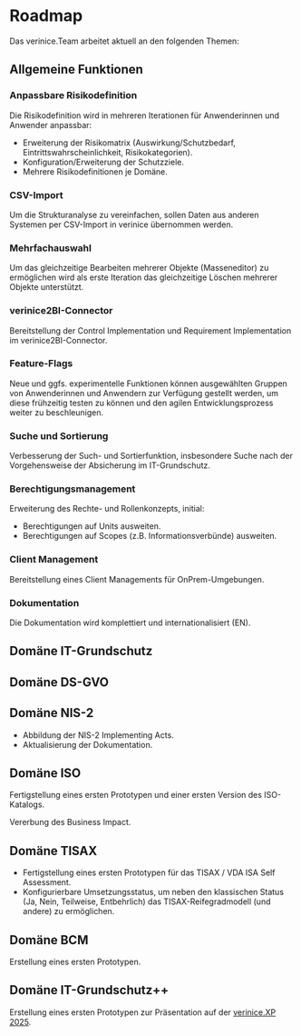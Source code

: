 <!-- © 2024 The Project Contributors - see AUTHORS.txt -->
# Roadmap

Das verinice.Team arbeitet aktuell an den folgenden Themen:

## Allgemeine Funktionen

### Anpassbare Risikodefinition

Die Risikodefinition wird in mehreren Iterationen für Anwenderinnen und Anwender anpassbar:

- Erweiterung der Risikomatrix (Auswirkung/Schutzbedarf, Eintrittswahrscheinlichkeit, Risikokategorien). <!-- &53 -->
- Konfiguration/Erweiterung der Schutzziele. <!-- &54 -->
- Mehrere Risikodefinitionen je Domäne. <!-- &55 -->

### CSV-Import <!-- &162 -->

Um die Strukturanalyse zu vereinfachen, sollen Daten aus anderen Systemen per CSV-Import in verinice übernommen werden.

### Mehrfachauswahl <!-- &125 -->

Um das gleichzeitige Bearbeiten mehrerer Objekte (Masseneditor) zu ermöglichen wird als erste Iteration das gleichzeitige Löschen mehrerer Objekte unterstützt.

### verinice2BI-Connector<!-- &169 -->

Bereitstellung der Control Implementation und Requirement Implementation im verinice2BI-Connector.

### Feature-Flags <!-- &174 -->

Neue und ggfs. experimentelle Funktionen können ausgewählten Gruppen von Anwenderinnen und Anwendern zur Verfügung gestellt werden, um diese frühzeitig testen zu können und den agilen Entwicklungsprozess weiter zu beschleunigen.

### Suche und Sortierung

Verbesserung der Such- und Sortierfunktion, insbesondere Suche nach der Vorgehensweise der Absicherung im IT-Grundschutz. <!-- &149 -->

### Berechtigungsmanagement

Erweiterung des Rechte- und Rollenkonzepts, initial:
- Berechtigungen auf Units ausweiten. <!-- &177 -->
- Berechtigungen auf Scopes (z.B. Informationsverbünde) ausweiten. <!-- &178 -->

### Client Management <!-- &172 -->

Bereitstellung eines Client Managements für OnPrem-Umgebungen.

### Dokumentation <!-- &166, &167, &144 -->

Die Dokumentation wird komplettiert und internationalisiert (EN).

## Domäne IT-Grundschutz

## Domäne DS-GVO

## Domäne NIS-2

- Abbildung der NIS-2 Implementing Acts. <!-- &185 -->
- Aktualisierung der Dokumentation. <!-- &167 -->

## Domäne ISO

Fertigstellung eines ersten Prototypen und einer ersten Version des ISO-Katalogs. <!-- &155 -->

Vererbung des Business Impact. <!-- &168 -->

## Domäne TISAX

- Fertigstellung eines ersten Prototypen für das TISAX / VDA ISA Self Assessment. <!-- &159 -->
- Konfigurierbare Umsetzungsstatus, um neben den klassischen Status (Ja, Nein, Teilweise, Entbehrlich) das TISAX-Reifegradmodell (und andere) zu ermöglichen. <!-- &153 -->

## Domäne BCM

Erstellung eines ersten Prototypen. <!-- &161 -->

## Domäne IT-Grundschutz++ <!-- &173 -->

Erstellung eines ersten Prototypen zur Präsentation auf der [verinice.XP 2025](https://verinicexp.org/).
